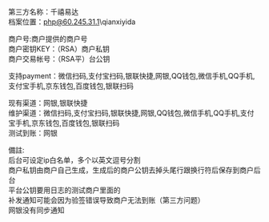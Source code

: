 第三方名称：千禧易达  
档案位置：php@60.245.31.1\qianxiyida  
 
商户号:商户提供的商户号  
商户密钥KEY：（RSA）商户私钥  
商户交易帐号：（RSA平）台公钥  
 
支持payment：微信扫码,支付宝扫码,银联快捷,网银,QQ钱包,微信手机,QQ手机,支付宝手机,京东钱包,百度钱包,银联扫码  
 
现有渠道：网银,银联快捷  
维护渠道：微信扫码,支付宝扫码,银联快捷,网银,QQ钱包,微信手机,QQ手机,支付宝手机,京东钱包,百度钱包,银联扫码  
测试到账：网银  

備註:  
后台可设定ip白名单，多个以英文逗号分割  
商户私钥由商户自己生成，生成后的商户公钥去掉头尾行跟换行符后保存到商户后台  
平台公钥要用日志的测试商户里面的  
补发通知可能会因为验签错误导致商户无法到账（第三方问题）  
网银没有同步通知  